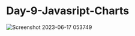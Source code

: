 # Day-9-Javasript-Charts
![Screenshot 2023-06-17 053749](https://github.com/zelikhan/Day-9-Javasript-Charts/assets/114800813/c3c0a8d8-ab65-4017-b8f6-38a9cc53185a)
